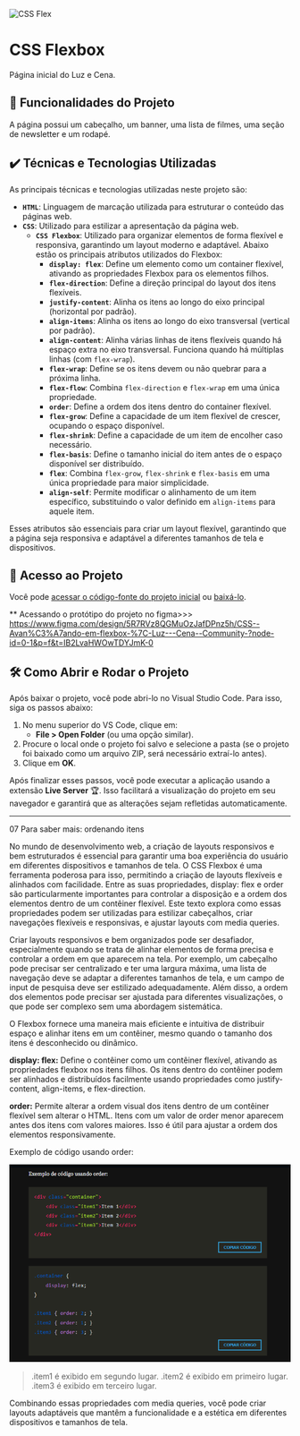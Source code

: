 ![CSS Flex](https://imgur.com/ytMIIUO.png)
## 
# CSS Flexbox

Página inicial do Luz e Cena.

## 🔨 Funcionalidades do Projeto

A página possui um cabeçalho, um banner, uma lista de filmes, uma seção de newsletter e um rodapé.

## ✔️ Técnicas e Tecnologias Utilizadas

As principais técnicas e tecnologias utilizadas neste projeto são:

- **`HTML`**: Linguagem de marcação utilizada para estruturar o conteúdo das páginas web.
- **`CSS`**: Utilizado para estilizar a apresentação da página web.
  - **`CSS Flexbox`**: Utilizado para organizar elementos de forma flexível e responsiva, garantindo um layout moderno e adaptável. Abaixo estão os principais atributos utilizados do Flexbox:
    - **`display: flex`**: Define um elemento como um container flexível, ativando as propriedades Flexbox para os elementos filhos.
    - **`flex-direction`**: Define a direção principal do layout dos itens flexíveis.
    - **`justify-content`**: Alinha os itens ao longo do eixo principal (horizontal por padrão).
    - **`align-items`**: Alinha os itens ao longo do eixo transversal (vertical por padrão).
    - **`align-content`**: Alinha várias linhas de itens flexíveis quando há espaço extra no eixo transversal. Funciona quando há múltiplas linhas (com `flex-wrap`).
    - **`flex-wrap`**: Define se os itens devem ou não quebrar para a próxima linha.
    - **`flex-flow`**: Combina `flex-direction` e `flex-wrap` em uma única propriedade.
    - **`order`**: Define a ordem dos itens dentro do container flexível.
    - **`flex-grow`**: Define a capacidade de um item flexível de crescer, ocupando o espaço disponível.
    - **`flex-shrink`**: Define a capacidade de um item de encolher caso necessário.
    - **`flex-basis`**: Define o tamanho inicial do item antes de o espaço disponível ser distribuído.
    - **`flex`**: Combina `flex-grow`, `flex-shrink` e `flex-basis` em uma única propriedade para maior simplicidade.
    - **`align-self`**: Permite modificar o alinhamento de um item específico, substituindo o valor definido em `align-items` para aquele item.

Esses atributos são essenciais para criar um layout flexível, garantindo que a página seja responsiva e adaptável a diferentes tamanhos de tela e dispositivos.

## 📁 Acesso ao Projeto

Você pode [acessar o código-fonte do projeto inicial](https://github.com/monicahillman/3992-css-grid/tree/projeto-base) ou [baixá-lo](https://github.com/monicahillman/3992-css-grid/archive/refs/heads/projeto-base.zip).

** Acessando o protótipo do projeto no figma>>> 
https://www.figma.com/design/5R7RVz8QGMuOzJafDPnz5h/CSS--Avan%C3%A7ando-em-flexbox-%7C-Luz---Cena--Community-?node-id=0-1&p=f&t=IB2LvaHWOwTDYJmK-0

## 🛠️ Como Abrir e Rodar o Projeto

Após baixar o projeto, você pode abri-lo no Visual Studio Code. Para isso, siga os passos abaixo:

1. No menu superior do VS Code, clique em:
   * **File > Open Folder** (ou uma opção similar).
2. Procure o local onde o projeto foi salvo e selecione a pasta (se o projeto foi baixado como um arquivo ZIP, será necessário extraí-lo antes).
3. Clique em **OK**.

Após finalizar esses passos, você pode executar a aplicação usando a extensão **Live Server** 🏆. Isso facilitará a visualização do projeto em seu navegador e garantirá que as alterações sejam refletidas automaticamente.


---
07
Para saber mais: ordenando itens


No mundo de desenvolvimento web, a criação de layouts responsivos e bem estruturados é essencial para garantir uma boa experiência do usuário em diferentes dispositivos e tamanhos de tela. O CSS Flexbox é uma ferramenta poderosa para isso, permitindo a criação de layouts flexíveis e alinhados com facilidade. Entre as suas propriedades, display: flex e order são particularmente importantes para controlar a disposição e a ordem dos elementos dentro de um contêiner flexível. Este texto explora como essas propriedades podem ser utilizadas para estilizar cabeçalhos, criar navegações flexíveis e responsivas, e ajustar layouts com media queries.

Criar layouts responsivos e bem organizados pode ser desafiador, especialmente quando se trata de alinhar elementos de forma precisa e controlar a ordem em que aparecem na tela. Por exemplo, um cabeçalho pode precisar ser centralizado e ter uma largura máxima, uma lista de navegação deve se adaptar a diferentes tamanhos de tela, e um campo de input de pesquisa deve ser estilizado adequadamente. Além disso, a ordem dos elementos pode precisar ser ajustada para diferentes visualizações, o que pode ser complexo sem uma abordagem sistemática.

O Flexbox fornece uma maneira mais eficiente e intuitiva de distribuir espaço e alinhar itens em um contêiner, mesmo quando o tamanho dos itens é desconhecido ou dinâmico.

**display: flex:** Define o contêiner como um contêiner flexível, ativando as propriedades flexbox nos itens filhos. Os itens dentro do contêiner podem ser alinhados e distribuídos facilmente usando propriedades como justify-content, align-items, e flex-direction.

**order:** Permite alterar a ordem visual dos itens dentro de um contêiner flexível sem alterar o HTML. Itens com um valor de order menor aparecem antes dos itens com valores maiores. Isso é útil para ajustar a ordem dos elementos responsivamente.

Exemplo de código usando order:

 
 ![exemplo cod](image.png)
 
>  
> .item1 é exibido em segundo lugar.
> .item2 é exibido em primeiro lugar.
> .item3 é exibido em terceiro lugar.

Combinando essas propriedades com media queries, você pode criar layouts adaptáveis que mantêm a funcionalidade e a estética em diferentes dispositivos e tamanhos de tela.